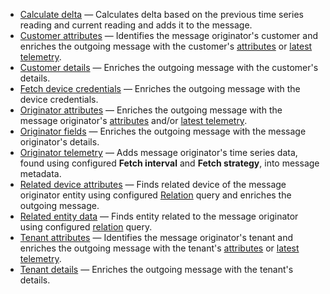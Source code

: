 
- [Calculate delta](/docs/user-guide/rule-engine-2-0/nodes/enrichment-nodes/calculate-delta) — Calculates delta based on the previous time series reading and current reading and adds it to the message.
- [Customer attributes](/docs/user-guide/rule-engine-2-0/nodes/enrichment-nodes/customer-attributes) — Identifies the message originator's customer and enriches the outgoing message with the customer's [attributes](/docs/user-guide/attributes/) or [latest telemetry](/docs/user-guide/telemetry/).
- [Customer details](/docs/user-guide/rule-engine-2-0/nodes/enrichment-nodes/customer-details) — Enriches the outgoing message with the customer's details.
- [Fetch device credentials](/docs/user-guide/rule-engine-2-0/nodes/enrichment-nodes/fetch-device-credentials) — Enriches the outgoing message with the device credentials.
- [Originator attributes](/docs/user-guide/rule-engine-2-0/nodes/enrichment-nodes/originator-attributes) — Enriches the outgoing message with the message originator's [attributes](/docs/user-guide/attributes/) and/or [latest telemetry](/docs/user-guide/telemetry/).
- [Originator fields](/docs/user-guide/rule-engine-2-0/nodes/enrichment-nodes/originator-fields) — Enriches the outgoing message with the message originator's details.
- [Originator telemetry](/docs/user-guide/rule-engine-2-0/nodes/enrichment-nodes/originator-telemetry) — Adds message originator's time series data, found using configured **Fetch interval** and **Fetch strategy**, into message metadata.
- [Related device attributes](/docs/user-guide/rule-engine-2-0/nodes/enrichment-nodes/related-device-attributes) — Finds related device of the message originator entity using configured [Relation](/docs/{{docsPrefix}}user-guide/entities-and-relations/#relations) query and enriches the outgoing message.
- [Related entity data](/docs/user-guide/rule-engine-2-0/nodes/enrichment-nodes/related-entity-data) — Finds entity related to the message originator using configured [relation](/docs/{{docsPrefix}}user-guide/entities-and-relations/#relations) query.
- [Tenant attributes](/docs/user-guide/rule-engine-2-0/nodes/enrichment-nodes/tenant-attributes) — Identifies the message originator's tenant and enriches the outgoing message with the tenant's [attributes](/docs/user-guide/attributes/) or [latest telemetry](/docs/user-guide/telemetry/).
- [Tenant details](/docs/user-guide/rule-engine-2-0/nodes/enrichment-nodes/tenant-details) — Enriches the outgoing message with the tenant's details.
